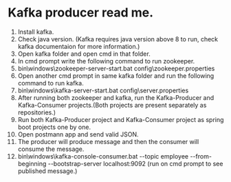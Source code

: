 # Kafka producer read me.

1. Install kafka.
2. Check java version. (Kafka requires java version above 8 to run, check kafka documentaion for more information.)
3. Open kafka folder and open cmd in that folder.
4. In cmd prompt write the following command to run zookeeper.
5. bin\windows\zookeeper-server-start.bat config\zookeeper.properties
6. Open another cmd prompt in same kafka folder and run the following command to run kafka.
7. bin\windows\kafka-server-start.bat config\server.properties
8. After running both zookeeper and kafka, run the Kafka-Producer and Kafka-Consumer projects.(Both projects are present separately as repositories.)
9. Run both Kafka-Producer project and Kafka-Consumer project as spring boot projects one by one.
10. Open postmann app and send valid JSON.
11. The producer will produce message and then the consumer will consume the message.
12. bin\windows\kafka-console-consumer.bat --topic employee --from-beginning --bootstrap-server localhost:9092  (run on cmd prompt to see published message.)





